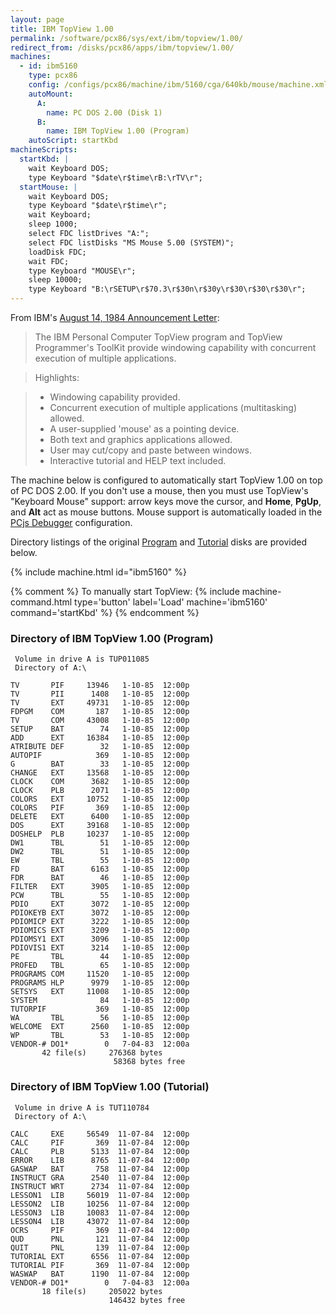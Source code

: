 ```yaml
---
layout: page
title: IBM TopView 1.00
permalink: /software/pcx86/sys/ext/ibm/topview/1.00/
redirect_from: /disks/pcx86/apps/ibm/topview/1.00/
machines:
  - id: ibm5160
    type: pcx86
    config: /configs/pcx86/machine/ibm/5160/cga/640kb/mouse/machine.xml
    autoMount:
      A:
        name: PC DOS 2.00 (Disk 1)
      B:
        name: IBM TopView 1.00 (Program)
    autoScript: startKbd
machineScripts:
  startKbd: |
    wait Keyboard DOS;
    type Keyboard "$date\r$time\rB:\rTV\r";
  startMouse: |
    wait Keyboard DOS;
    type Keyboard "$date\r$time\r";
    wait Keyboard;
    sleep 1000;
    select FDC listDrives "A:";
    select FDC listDisks "MS Mouse 5.00 (SYSTEM)";
    loadDisk FDC;
    wait FDC;
    type Keyboard "MOUSE\r";
    sleep 10000;
    type Keyboard "B:\rSETUP\r$70.3\r$30n\r$30y\r$30\r$30\r$30\r";
---
```


From IBM's [August 14, 1984 Announcement Letter](http://www-01.ibm.com/common/ssi/ShowDoc.wss?docURL=/common/ssi/rep_ca/2/897/ENUS284-282/index.html&lang=en&request_locale=en):

> The IBM Personal Computer TopView program and TopView Programmer's ToolKit provide windowing capability with
concurrent execution of multiple applications.

> Highlights:

> - Windowing capability provided.
> - Concurrent execution of multiple applications (multitasking) allowed.
> - A user-supplied 'mouse' as a pointing device.
> - Both text and graphics applications allowed.
> - User may cut/copy and paste between windows.
> - Interactive tutorial and HELP text included.

The machine below is configured to automatically start TopView 1.00 on top of PC DOS 2.00.  If you don't use a mouse,
then you must use TopView's "Keyboard Mouse" support: arrow keys move the cursor, and **Home**, **PgUp**, and **Alt** act
as mouse buttons.  Mouse support is automatically loaded in the [PCjs Debugger](debugger/) configuration.

Directory listings of the original [Program](#directory-of-ibm-topview-100-program) and [Tutorial](#directory-of-ibm-topview-100-tutorial)
disks are provided below.

{% include machine.html id="ibm5160" %}

{% comment %}
To manually start TopView: {% include machine-command.html type='button' label='Load' machine='ibm5160' command='startKbd' %}
{% endcomment %}

### Directory of IBM TopView 1.00 (Program)

     Volume in drive A is TUP011085
     Directory of A:\

    TV       PIF     13946   1-10-85  12:00p
    TV       PII      1408   1-10-85  12:00p
    TV       EXT     49731   1-10-85  12:00p
    FDPGM    COM       187   1-10-85  12:00p
    TV       COM     43008   1-10-85  12:00p
    SETUP    BAT        74   1-10-85  12:00p
    ADD      EXT     16384   1-10-85  12:00p
    ATRIBUTE DEF        32   1-10-85  12:00p
    AUTOPIF            369   1-10-85  12:00p
    G        BAT        33   1-10-85  12:00p
    CHANGE   EXT     13568   1-10-85  12:00p
    CLOCK    COM      3682   1-10-85  12:00p
    CLOCK    PLB      2071   1-10-85  12:00p
    COLORS   EXT     10752   1-10-85  12:00p
    COLORS   PIF       369   1-10-85  12:00p
    DELETE   EXT      6400   1-10-85  12:00p
    DOS      EXT     39168   1-10-85  12:00p
    DOSHELP  PLB     10237   1-10-85  12:00p
    DW1      TBL        51   1-10-85  12:00p
    DW2      TBL        51   1-10-85  12:00p
    EW       TBL        55   1-10-85  12:00p
    FD       BAT      6163   1-10-85  12:00p
    FDR      BAT        46   1-10-85  12:00p
    FILTER   EXT      3905   1-10-85  12:00p
    PCW      TBL        55   1-10-85  12:00p
    PDIO     EXT      3072   1-10-85  12:00p
    PDIOKEYB EXT      3072   1-10-85  12:00p
    PDIOMICP EXT      3222   1-10-85  12:00p
    PDIOMICS EXT      3209   1-10-85  12:00p
    PDIOMSY1 EXT      3096   1-10-85  12:00p
    PDIOVIS1 EXT      3214   1-10-85  12:00p
    PE       TBL        44   1-10-85  12:00p
    PROFED   TBL        65   1-10-85  12:00p
    PROGRAMS COM     11520   1-10-85  12:00p
    PROGRAMS HLP      9979   1-10-85  12:00p
    SETSYS   EXT     11008   1-10-85  12:00p
    SYSTEM              84   1-10-85  12:00p
    TUTORPIF           369   1-10-85  12:00p
    WA       TBL        56   1-10-85  12:00p
    WELCOME  EXT      2560   1-10-85  12:00p
    WP       TBL        53   1-10-85  12:00p
    VENDOR-# DO1*        0   7-04-83  12:00a
           42 file(s)     276368 bytes
                           58368 bytes free

### Directory of IBM TopView 1.00 (Tutorial)

     Volume in drive A is TUT110784
     Directory of A:\

    CALC     EXE     56549  11-07-84  12:00p
    CALC     PIF       369  11-07-84  12:00p
    CALC     PLB      5133  11-07-84  12:00p
    ERROR    LIB      8765  11-07-84  12:00p
    GASWAP   BAT       758  11-07-84  12:00p
    INSTRUCT GRA      2540  11-07-84  12:00p
    INSTRUCT WRT      2734  11-07-84  12:00p
    LESSON1  LIB     56019  11-07-84  12:00p
    LESSON2  LIB     10256  11-07-84  12:00p
    LESSON3  LIB     10083  11-07-84  12:00p
    LESSON4  LIB     43072  11-07-84  12:00p
    OCRS     PIF       369  11-07-84  12:00p
    QUD      PNL       121  11-07-84  12:00p
    QUIT     PNL       139  11-07-84  12:00p
    TUTORIAL EXT      6556  11-07-84  12:00p
    TUTORIAL PIF       369  11-07-84  12:00p
    WASWAP   BAT      1190  11-07-84  12:00p
    VENDOR-# DO1*        0   7-04-83  12:00a
           18 file(s)     205022 bytes
                          146432 bytes free

